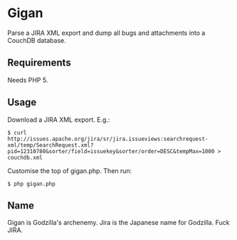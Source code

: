 # Gigan

Parse a JIRA XML export and dump all bugs and attachments into a CouchDB database.

## Requirements

Needs PHP 5.

## Usage

Download a JIRA XML export. E.g.:

    $ curl  http://issues.apache.org/jira/sr/jira.issueviews:searchrequest-xml/temp/SearchRequest.xml?pid=12310780&sorter/field=issuekey&sorter/order=DESC&tempMax=1000 > couchdb.xml

Customise the top of gigan.php. Then run:

    $ php gigan.php


## Name

Gigan is Godzilla's archenemy. Jira is the Japanese name for Godzilla. Fuck JIRA.

